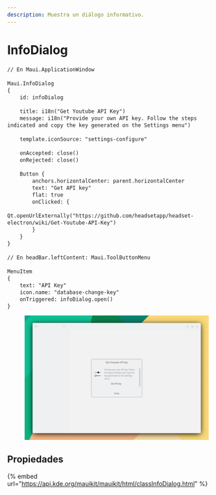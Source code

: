 ```yaml
---
description: Muestra un diálogo informativo.
---
```


# InfoDialog

```
// En Maui.ApplicationWindow

Maui.InfoDialog
{
    id: infoDialog

    title: i18n("Get Youtube API Key")
    message: i18n("Provide your own API key. Follow the steps indicated and copy the key generated on the Settings menu")

    template.iconSource: "settings-configure"

    onAccepted: close()
    onRejected: close()

    Button {
        anchors.horizontalCenter: parent.horizontalCenter
        text: "Get API key"
        flat: true
        onClicked: {
            Qt.openUrlExternally("https://github.com/headsetapp/headset-electron/wiki/Get-Youtube-API-Key")
        }
    }
}

// En headBar.leftContent: Maui.ToolButtonMenu

MenuItem
{
    text: "API Key"
    icon.name: "database-change-key"
    onTriggered: infoDialog.open()
}
```

<figure><img src="../../.gitbook/assets/Controls-InfoDialog.jpg" alt=""><figcaption></figcaption></figure>

## Propiedades

{% embed url="https://api.kde.org/mauikit/mauikit/html/classInfoDialog.html" %}
